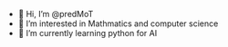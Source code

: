 - 👋 Hi, I’m @predMoT
- 👀 I’m interested in Mathmatics and computer science
- 🌱 I’m currently learning python for AI
<!---
predMoT/predMoT is a ✨ special ✨ repository because its `README.md` (this file) appears on your GitHub profile.
You can click the Preview link to take a look at your changes.
--->
